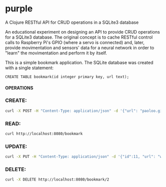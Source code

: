 # purple
A Clojure RESTful API for CRUD operations in a SQLite3 database

An educational experiment on designing an API to provide CRUD operations for a SQLite3 database. The original concept is to cache RESTful control calls to Raspberry Pi's GPIO (where a servo is connected) and, later, provide movimentation and sensors' data for a neural network in order to "learn" the movimentation and perform it by itself.

This is a simple bookmark application. The SQLite database was created with a single statement:
```
CREATE TABLE bookmark(id integer primary key, url text);
```

#### OPERATIONS

### CREATE:
```bash
curl -X POST -H "Content-Type: application/json" -d '{"url": "paoloo.github.io"}' http://localhost:8080/bookmark
```
### READ:
```bash
curl http://localhost:8080/bookmark
```
### UPDATE:
```bash
curl -X PUT -H "Content-Type: application/json" -d '{"id":11, "url": "www.bb.com"}' http://localhost:8080/bookmark
```
### DELETE:
```bash
curl -X DELETE http://localhost:8080/bookmark/2
```

